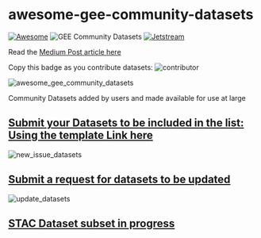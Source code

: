 # awesome-gee-community-datasets
[![Awesome](https://cdn.rawgit.com/sindresorhus/awesome/d7305f38d29fed78fa85652e3a63e154dd8e8829/media/badge.svg)](https://github.com/sindresorhus/awesome)
![GEE Community Datasets](https://img.shields.io/endpoint?url=https://gist.githubusercontent.com/samapriya/34bc0c1280d475d3a69e3b60a706226e/raw/community.json)
[![Jetstream](https://img.shields.io/badge/SupportedBy%3A-JetStream-brightgreen.svg)](https://jetstream-cloud.org/)

Read the [Medium Post article here](https://medium.com/geospatial-processing-at-scale/community-datasets-data-commons-in-google-earth-engine-8585d8baef1f)

Copy this badge as you contribute datasets: ![contributor](https://img.shields.io/badge/gee--awesome--datasets-data%20commons%20contributor-green)

![awesome_gee_community_datasets](https://user-images.githubusercontent.com/6677629/114970650-70a6b080-9e40-11eb-9be1-1cbbfe9a96f2.jpg)

Community Datasets added by users and made available for use at large

## [Submit your Datasets to be included in the list: Using the template Link here](https://github.com/samapriya/awesome-gee-community-datasets/issues/new?assignees=samapriya&labels=&template=new-community-gee-dataset-template.md&title=Dataset+%26+Curator+Name)

![new_issue_datasets](https://user-images.githubusercontent.com/6677629/81495266-2eaedb00-927d-11ea-849f-af017ac7b32a.gif)

## [Submit a request for datasets to be updated](https://github.com/samapriya/awesome-gee-community-datasets/issues/new?assignees=samapriya&labels=&template=Update-dataset.md&title=Dataset+Name)

![update_datasets](https://user-images.githubusercontent.com/6677629/133027662-685ab13d-40e9-4a11-adf1-935e059dd6cf.gif)

## [STAC Dataset subset in progress](https://raw.githubusercontent.com/samapriya/awesome-gee-community-datasets/master/catalog/stac_catalog.json) 
